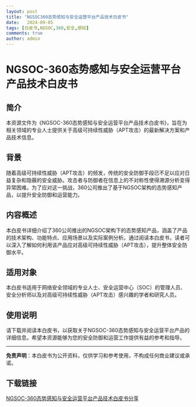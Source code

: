 ```yaml
---
layout: post
title: "NGSOC360态势感知与安全运营平台产品技术白皮书"
date:   2024-09-05
tags: [白皮书,NGSOC,360,安全,感知]
comments: true
author: admin
---
```

# NGSOC-360态势感知与安全运营平台产品技术白皮书

## 简介

本资源文件为《NGSOC-360态势感知与安全运营平台产品技术白皮书》，旨在为相关领域的专业人士提供关于高级可持续性威胁（APT攻击）的最新解决方案和产品技术信息。

## 背景

随着高级可持续性威胁（APT攻击）的频发，传统的安全防御手段已不足以应对日益复杂和隐蔽的安全威胁。攻击者与防御者在信息上的不对称性使得溯源分析变得异常困难。为了应对这一挑战，360公司推出了基于NGSOC架构的态势感知产品，以提升安全防御和运营能力。

## 内容概述

本白皮书详细介绍了360公司推出的NGSOC架构下的态势感知产品，涵盖了产品的技术架构、功能特点、应用场景以及实际案例分析。通过阅读本白皮书，读者可以深入了解如何利用该产品应对高级可持续性威胁（APT攻击），提升整体安全防御水平。

## 适用对象

本白皮书适用于网络安全领域的专业人士、安全运营中心（SOC）的管理人员、安全分析师以及对高级可持续性威胁（APT攻击）感兴趣的学者和研究人员。

## 使用说明

请下载并阅读本白皮书，以获取关于NGSOC-360态势感知与安全运营平台产品的详细信息。希望本资源能够为您的安全防御和运营工作提供有益的参考和指导。

---

**免责声明**：本白皮书为公开资料，仅供学习和参考使用，不构成任何商业建议或承诺。

## 下载链接

[NGSOC-360态势感知与安全运营平台产品技术白皮书分享](https://pan.quark.cn/s/f1e49df266f4)